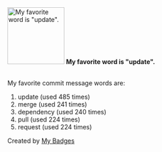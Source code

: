 <img src="https://my-badges.github.io/my-badges/favorite-word.png" alt="My favorite word is &quot;update&quot;." title="My favorite word is &quot;update&quot;." width="128">
<strong>My favorite word is &quot;update&quot;.</strong>
<br><br>

My favorite commit message words are:

1. update (used 485 times)
2. merge (used 241 times)
3. dependency (used 240 times)
4. pull (used 224 times)
5. request (used 224 times)


Created by <a href="https://github.com/my-badges/my-badges">My Badges</a>